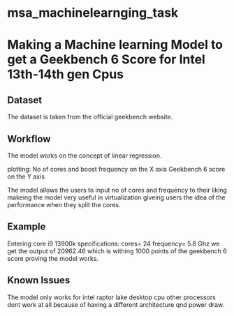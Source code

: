 # msa_machinelearnging_task 
# Making a Machine learning Model to get a Geekbench 6 Score for Intel 13th-14th gen Cpus

## Dataset
The dataset is taken from the official geekbench website.

## Workflow
The model works on the concept of linear regression.

plotting: No of cores and boost frequency on the X axis
          Geekbench 6 score on the Y axis 
          
The model allows the users to input no of cores and frequency to their liking makeing the model very useful in virtualization giveing users the idea of the performance when they split the cores.

## Example
Entering core i9 13900k specifications: cores= 24 frequency= 5.8 Ghz
we get the output of 20962.46 which is withing 1000 points of the geekbench 6 score proving the model works.

## Known Issues
The model only works for intel raptor lake desktop cpu other processors dont work at all because of having a different architecture qnd power draw.
